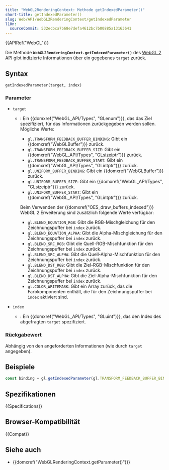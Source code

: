 ```yaml
---
title: "WebGL2RenderingContext: Methode getIndexedParameter()"
short-title: getIndexedParameter()
slug: Web/API/WebGL2RenderingContext/getIndexedParameter
l10n:
  sourceCommit: 532ecbca7b68e7defa4612bc7b00885a13163641
---
```


{{APIRef("WebGL")}}

Die Methode **`WebGL2RenderingContext.getIndexedParameter()`** des [WebGL 2 API](/de/docs/Web/API/WebGL_API) gibt indizierte Informationen über ein gegebenes `target` zurück.

## Syntax

```js-nolint
getIndexedParameter(target, index)
```

### Parameter

- `target`

  - : Ein {{domxref("WebGL_API/Types", "GLenum")}}, das das Ziel spezifiziert, für das Informationen zurückgegeben werden sollen. Mögliche Werte:

    - `gl.TRANSFORM_FEEDBACK_BUFFER_BINDING`: Gibt ein
      {{domxref("WebGLBuffer")}} zurück.
    - `gl.TRANSFORM_FEEDBACK_BUFFER_SIZE`: Gibt ein
      {{domxref("WebGL_API/Types", "GLsizeiptr")}} zurück.
    - `gl.TRANSFORM_FEEDBACK_BUFFER_START`: Gibt ein
      {{domxref("WebGL_API/Types", "GLintptr")}} zurück.
    - `gl.UNIFORM_BUFFER_BINDING`: Gibt ein {{domxref("WebGLBuffer")}} zurück.
    - `gl.UNIFORM_BUFFER_SIZE`: Gibt ein {{domxref("WebGL_API/Types", "GLsizeiptr")}} zurück.
    - `gl.UNIFORM_BUFFER_START`: Gibt ein {{domxref("WebGL_API/Types", "GLintptr")}} zurück.

    Beim Verwenden der {{domxref("OES_draw_buffers_indexed")}} WebGL 2 Erweiterung sind zusätzlich folgende Werte verfügbar:

    - `gl.BLEND_EQUATION_RGB`: Gibt die RGB-Mischgleichung für den Zeichnungspuffer bei `index` zurück.
    - `gl.BLEND_EQUATION_ALPHA`: Gibt die Alpha-Mischgleichung für den Zeichnungspuffer bei `index` zurück.
    - `gl.BLEND_SRC_RGB`: Gibt die Quell-RGB-Mischfunktion für den Zeichnungspuffer bei `index` zurück.
    - `gl.BLEND_SRC_ALPHA`: Gibt die Quell-Alpha-Mischfunktion für den Zeichnungspuffer bei `index` zurück.
    - `gl.BLEND_DST_RGB`: Gibt die Ziel-RGB-Mischfunktion für den Zeichnungspuffer bei `index` zurück.
    - `gl.BLEND_DST_ALPHA`: Gibt die Ziel-Alpha-Mischfunktion für den Zeichnungspuffer bei `index` zurück.
    - `gl.COLOR_WRITEMASK`: Gibt ein Array zurück, das die Farbkomponenten enthält, die für den Zeichnungspuffer bei `index` aktiviert sind.

- `index`
  - : Ein {{domxref("WebGL_API/Types", "GLuint")}}, das den Index des abgefragten `target` spezifiziert.

### Rückgabewert

Abhängig von den angeforderten Informationen (wie durch `target` angegeben).

## Beispiele

```js
const binding = gl.getIndexedParameter(gl.TRANSFORM_FEEDBACK_BUFFER_BINDING, 0);
```

## Spezifikationen

{{Specifications}}

## Browser-Kompatibilität

{{Compat}}

## Siehe auch

- {{domxref("WebGLRenderingContext.getParameter()")}}
